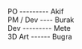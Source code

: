  PO	--------- Akif </br>
 PM / Dev ---- Burak  </br>
 Dev --------- Mete  </br>
 3D Art ------ Bugra </br>

